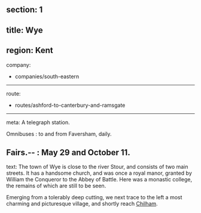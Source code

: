section: 1
----
title: Wye
----
region: Kent
----
company:
- companies/south-eastern
----
route:
- routes/ashford-to-canterbury-and-ramsgate
----
meta: A telegraph station.

Omnibuses
: to and from Faversham, daily.

Fairs.--
: May 29 and October 11.
----
text: The town of Wye is close to the river Stour, and consists of two main streets. It has a handsome church, and was once a royal manor, granted by William the Conqueror to the Abbey of Battle. Here was a monastic college, the remains of which are still to be seen.

Emerging from a tolerably deep cutting, we next trace to the left a most charming and picturesque village, and shortly reach [Chilham](/stations/chilham).